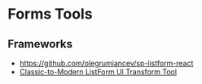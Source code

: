 # Forms Tools

## Frameworks

- https://github.com/olegrumiancev/sp-listform-react
- [Classic-to-Modern ListForm UI Transform Tool](https://youtu.be/ptssqO1fI-Q)